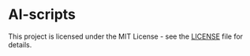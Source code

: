 # AI-scripts

This project is licensed under the MIT License - see the [LICENSE](LICENSE) file for details.
